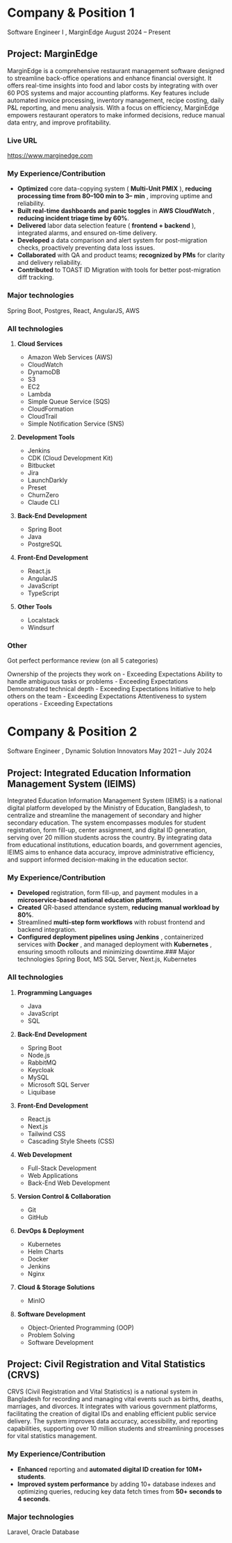 # Company & Position 1
Software Engineer I , MarginEdge August 2024 – Present
## Project: MarginEdge
MarginEdge is a comprehensive restaurant management software designed to streamline back-office operations and enhance financial oversight. It offers real-time insights into food and labor costs by integrating with over 60 POS systems and major accounting platforms. Key features include automated invoice processing, inventory management, recipe costing, daily P&L reporting, and menu analysis. With a focus on efficiency, MarginEdge empowers restaurant operators to make informed decisions, reduce manual data entry, and improve profitability.

### Live URL
https://www.marginedge.com

### My Experience/Contribution
- **Optimized** core data-copying system ( **Multi-Unit PMIX** ), **reducing processing time from 80–100 min to 3–**
    **min** , improving uptime and reliability.
- **Built real-time dashboards and panic toggles** in **AWS CloudWatch** , **reducing incident triage time by 60%**.
- **Delivered** labor data selection feature ( **frontend + backend** ), integrated alarms, and ensured on-time delivery.
- **Developed** a data comparison and alert system for post-migration checks, proactively preventing data loss
    issues.
- **Collaborated** with QA and product teams; **recognized by PMs** for clarity and delivery reliability.
- **Contributed** to TOAST ID Migration with tools for better post-migration diff tracking.

### Major technologies
Spring Boot, Postgres, React, AngularJS, AWS

### All technologies
1. **Cloud Services**
   - Amazon Web Services (AWS)
   - CloudWatch
   - DynamoDB
   - S3
   - EC2
   - Lambda
   - Simple Queue Service (SQS)
   - CloudFormation
   - CloudTrail
   - Simple Notification Service (SNS)

2. **Development Tools**
   - Jenkins
   - CDK (Cloud Development Kit)
   - Bitbucket
   - Jira
   - LaunchDarkly
   - Preset
   - ChurnZero
   - Claude CLI

3. **Back-End Development**
   - Spring Boot
   - Java
   - PostgreSQL

4. **Front-End Development**
   - React.js
   - AngularJS
   - JavaScript
   - TypeScript

5. **Other Tools**
   - Localstack
   - Windsurf

### Other
Got perfect performance review (on all 5 categories)

Ownership of the projects they work on - Exceeding Expectations
Ability to handle ambiguous tasks or problems - Exceeding Expectations
Demonstrated technical depth - Exceeding Expectations
Initiative to help others on the team - Exceeding Expectations
Attentiveness to system operations - Exceeding Expectations


# Company & Position 2
Software Engineer , Dynamic Solution Innovators May 2021 – July 2024

## Project: Integrated Education Information Management System (IEIMS)
Integrated Education Information Management System (IEIMS) is a national digital platform developed by the Ministry of Education, Bangladesh, to centralize and streamline the management of secondary and higher secondary education. The system encompasses modules for student registration, form fill-up, center assignment, and digital ID generation, serving over 20 million students across the country. By integrating data from educational institutions, education boards, and government agencies, IEIMS aims to enhance data accuracy, improve administrative efficiency, and support informed decision-making in the education sector.

### My Experience/Contribution
- **Developed** registration, form fill-up, and payment modules in a **microservice-based national education**
    **platform**.
- **Created** QR-based attendance system, **reducing manual workload by 80%**.
- Streamlined **multi-step form workflows** with robust frontend and backend integration.
- **Configured deployment pipelines using Jenkins** , containerized services with **Docker** , and managed
    deployment with **Kubernetes** , ensuring smooth rollouts and minimizing downtime.### Major technologies
Spring Boot, MS SQL Server, Next.js, Kubernetes

### All technologies
1. **Programming Languages**
   - Java
   - JavaScript
   - SQL

2. **Back-End Development**
   - Spring Boot
   - Node.js
   - RabbitMQ
   - Keycloak
   - MySQL
   - Microsoft SQL Server
   - Liquibase

3. **Front-End Development**
   - React.js
   - Next.js
   - Tailwind CSS
   - Cascading Style Sheets (CSS)

4. **Web Development**
   - Full-Stack Development
   - Web Applications
   - Back-End Web Development

5. **Version Control & Collaboration**
   - Git
   - GitHub

6. **DevOps & Deployment**
   - Kubernetes
   - Helm Charts
   - Docker
   - Jenkins
   - Nginx

7. **Cloud & Storage Solutions**
   - MinIO

8. **Software Development**
   - Object-Oriented Programming (OOP)
   - Problem Solving
   - Software Development

## Project: Civil Registration and Vital Statistics (CRVS)
CRVS (Civil Registration and Vital Statistics) is a national system in Bangladesh for recording and managing vital events such as births, deaths, marriages, and divorces. It integrates with various government platforms, facilitating the creation of digital IDs and enabling efficient public service delivery. The system improves data accuracy, accessibility, and reporting capabilities, supporting over 10 million students and streamlining processes for vital statistics management.

### My Experience/Contribution
- **Enhanced** reporting and **automated digital ID creation for 10M+ students**.
- **Improved system performance** by adding 10+ database indexes and optimizing queries, reducing key data
    fetch times from **50+ seconds to 4 seconds**.

### Major technologies
Laravel, Oracle Database